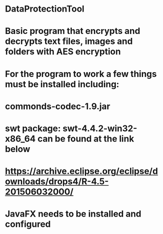 # DataProtectionTool
# Basic program that encrypts and decrypts text files, images and folders with AES encryption
# For the program to work a few things must be installed including:
# commonds-codec-1.9.jar
# swt package: swt-4.4.2-win32-x86_64 can be found at the link below
# https://archive.eclipse.org/eclipse/downloads/drops4/R-4.5-201506032000/
# JavaFX needs to be installed and configured
